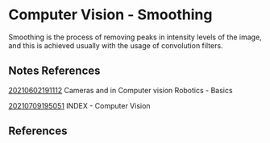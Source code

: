 ---
---
# Computer Vision - Smoothing

Smoothing is the process of removing peaks in intensity levels of the
image, and this is achieved usually with the usage of convolution
filters.

## Notes References

[20210602191112](/notes/20210602191112) Cameras and in Computer vision Robotics - Basics

[20210709195051](/notes/20210709195051) INDEX - Computer Vision

## References
